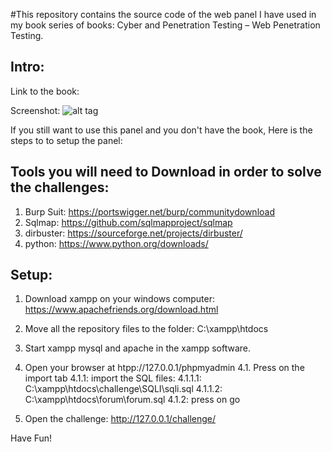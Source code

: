 #This repository contains the source code of the web panel I have used in my book series of books: Cyber and Penetration Testing – Web Penetration Testing.

Intro:
---------------

Link to the book: <!-- WILL BE UPDATED ONCE PUBLISHED !-->

Screenshot:
![alt tag](https://raw.githubusercontent.com/romanzaikin/Owasp-TOP-10-Training-Panel/master/panel.PNG)

If you still want to use this panel and you don't have the book, Here is the steps to to setup the panel:

Tools you will need to Download in order to solve the challenges:
-----------------
1. Burp Suit: https://portswigger.net/burp/communitydownload
2. Sqlmap:	https://github.com/sqlmapproject/sqlmap
3. dirbuster: https://sourceforge.net/projects/dirbuster/
4. python: https://www.python.org/downloads/


Setup:
-----------------
1. Download xampp on your windows computer: https://www.apachefriends.org/download.html
2. Move all the repository files to the folder: C:\xampp\htdocs
3. Start xampp mysql and apache in the xampp software.
4. Open your browser at htpp://127.0.0.1/phpmyadmin
4.1. Press on the import tab
4.1.1: import the SQL files:
4.1.1.1: C:\xampp\htdocs\challenge\SQLI\sqli.sql
4.1.1.2: C:\xampp\htdocs\forum\forum.sql
4.1.2: press on go

5. Open the challenge: http://127.0.0.1/challenge/

Have Fun!